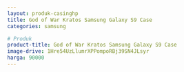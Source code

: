 ```yaml
---
layout: produk-casinghp
title: God of War Kratos Samsung Galaxy S9 Case
categories: samsung

# Produk
product-title: God of War Kratos Samsung Galaxy S9 Case
image-drive: 1Hre54UzLlumrXPPompoRBj39SN4JLsyr
harga: 90000
---
```

